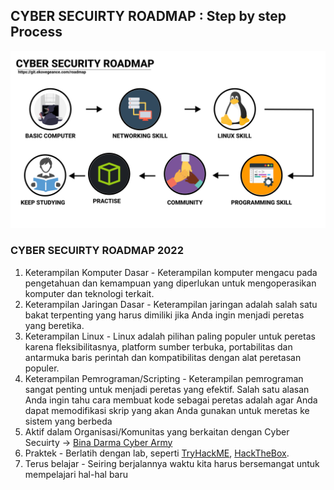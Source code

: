 ## CYBER SECUIRTY ROADMAP : Step by step Process

![](roadmap.png)
### CYBER SECUIRTY ROADMAP 2022
1. Keterampilan Komputer Dasar - Keterampilan komputer mengacu pada pengetahuan dan kemampuan yang diperlukan untuk mengoperasikan komputer dan teknologi terkait.
2. Keterampilan Jaringan Dasar - Keterampilan jaringan adalah salah satu bakat terpenting yang harus dimiliki jika Anda ingin menjadi peretas yang beretika.
3. Keterampilan Linux - Linux adalah pilihan paling populer untuk peretas karena fleksibilitasnya, platform sumber terbuka, portabilitas dan antarmuka baris perintah dan kompatibilitas dengan alat peretasan populer.
4. Keterampilan Pemrograman/Scripting - Keterampilan pemrograman sangat penting untuk menjadi peretas yang efektif. Salah satu alasan Anda ingin tahu cara membuat kode sebagai peretas adalah agar Anda dapat memodifikasi skrip yang akan Anda gunakan untuk meretas ke sistem yang berbeda
5. Aktif dalam Organisasi/Komunitas yang berkaitan dengan Cyber Secuirty -> [Bina Darma Cyber Army](https://discord.gg/tCVcsqFMJN)
6. Praktek - Berlatih dengan lab, seperti [TryHackME](https://tryhackme.com/), [HackTheBox](https://www.hackthebox.com/).
7. Terus belajar - Seiring berjalannya waktu kita harus bersemangat untuk mempelajari hal-hal baru


 
 
 
 
